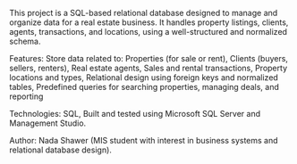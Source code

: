 This project is a SQL-based relational database designed to manage and organize data for a real estate business. It handles property listings, clients, agents, transactions, and locations, using a well-structured and normalized schema.

Features:
Store data related to: Properties (for sale or rent), Clients (buyers, sellers, renters), Real estate agents, Sales and rental transactions, Property locations and types,
Relational design using foreign keys and normalized tables, 
Predefined queries for searching properties, managing deals, and reporting

Technologies:
SQL, Built and tested using Microsoft SQL Server and Management Studio.

Author:
Nada Shawer (MIS student with interest in business systems and relational database design).
